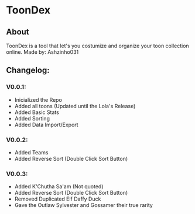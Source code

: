 # ToonDex

## About

ToonDex is a tool that let's you costumize and organize your toon collection online.
Made by: Ashzinho031

## Changelog:

### V0.0.1:

- Inicialized the Repo
- Added all toons (Updated until the Lola's Release)
- Added Basic Stats
- Added Sorting
- Added Data Import/Export

### V0.0.2:

- Added Teams
- Added Reverse Sort (Double Click Sort Button)

### V0.0.3:

- Added K'Chutha Sa'am (Not quoted)
- Added Reverse Sort (Double Click Sort Button)
- Removed Duplicated Elf Daffy Duck
- Gave the Outlaw Sylvester and Gossamer their true rarity